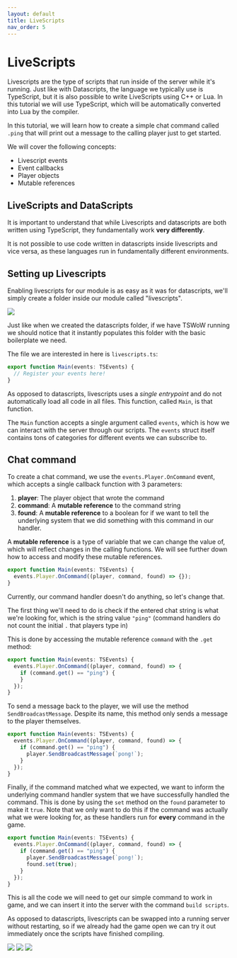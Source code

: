```yaml
---
layout: default
title: LiveScripts
nav_order: 5
---
```


# LiveScripts

Livescripts are the type of scripts that run inside of the server while it's running. Just like with Datascripts, the language we typically use is TypeScript, but it is also possible to write LiveScripts using C++ or Lua. In this tutorial we will use TypeScript, which will be automatically converted into Lua by the compiler.

In this tutorial, we will learn how to create a simple chat command called `.ping` that will print out a message to the calling player just to get started.

We will cover the following concepts:

- Livescript events
- Event callbacks
- Player objects
- Mutable references

## LiveScripts and DataScripts

It is important to understand that while Livescripts and datascripts are both written using TypeScript, they fundamentally work **very differently**.

It is not possible to use code written in datascripts inside livescripts and vice versa, as these languages run in fundamentally different environments.

## Setting up Livescripts

Enabling livescripts for our module is as easy as it was for datascripts, we'll simply create a folder inside our module called "livescripts".

<img class="mi ili" src="https://i.imgur.com/MIyYzoK.png" />

Just like when we created the datascripts folder, if we have TSWoW running we should notice that it instantly populates this folder with the basic boilerplate we need.

The file we are interested in here is `livescripts.ts`:

```ts
export function Main(events: TSEvents) {
  // Register your events here!
}
```

As opposed to datascripts, livescripts uses a _single entrypoint_ and do not automatically load all code in all files. This function, called `Main`, is that function.

The `Main` function accepts a single argument called `events`, which is how we can interact with the server through our scripts. The `events` struct itself contains tons of categories for different events we can subscribe to.

## Chat command

To create a chat command, we use the `events.Player.OnCommand` event, which accepts a single callback function with 3 parameters:

1. **player**: The player object that wrote the command
2. **command**: A **mutable reference** to the command string
3. **found**: A **mutable reference** to a boolean for if we want to tell the underlying system that we did something with this command in our handler.

A **mutable reference** is a type of variable that we can change the value of, which will reflect changes in the calling functions. We will see further down how to access and modify these mutable references.

```ts
export function Main(events: TSEvents) {
  events.Player.OnCommand((player, command, found) => {});
}
```

Currently, our command handler doesn't do anything, so let's change that.

The first thing we'll need to do is check if the entered chat string is what we're looking for, which is the string value `"ping"` (command handlers do not count the initial `.` that players type in)

This is done by accessing the mutable reference `command` with the `.get` method:

```ts
export function Main(events: TSEvents) {
  events.Player.OnCommand((player, command, found) => {
    if (command.get() == "ping") {
    }
  });
}
```

To send a message back to the player, we will use the method `SendBroadcastMessage`. Despite its name, this method only sends a message to the player themselves.

```ts
export function Main(events: TSEvents) {
  events.Player.OnCommand((player, command, found) => {
    if (command.get() == "ping") {
      player.SendBroadcastMessage(`pong!`);
    }
  });
}
```

Finally, if the command matched what we expected, we want to inform the underlying command handler system that we have successfully handled the command. This is done by using the `set` method on the `found` parameter to make it `true`. Note that we only want to do this if the command was actually what we were looking for, as these handlers run for **every** command in the game.

```ts
export function Main(events: TSEvents) {
  events.Player.OnCommand((player, command, found) => {
    if (command.get() == "ping") {
      player.SendBroadcastMessage(`pong!`);
      found.set(true);
    }
  });
}
```

This is all the code we will need to get our simple command to work in game, and we can insert it into the server with the command `build scripts`.

As opposed to datascripts, livescripts can be swapped into a running server without restarting, so if we already had the game open we can try it out immediately once the scripts have finished compiling.

<img class="mi ili" src="https://i.imgur.com/DY86xAy.png" />

<img class="mi ili" src="https://i.imgur.com/7qQ8XO2.png" />

<img class="mi ili" src="https://i.imgur.com/FnloNlx.png" />
